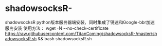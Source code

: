 # shadowsocksR-
shadowsocksR python版本服务器端安装，同时集成了锐速和Google-bbr加速服务安装
使用方法：
wget -N --no-check-certificate https://raw.githubusercontent.com/TitanComing/shadowsocksR-/master/shadowsocksR.sh && bash shadowsocksR.sh
